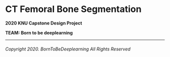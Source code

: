 # CT Femoral Bone Segmentation

__2020 KNU Capstone Design Project__

__TEAM: Born to be deeplearning__
* * *
###### Copyright 2020. BornToBeDeeplearning All Rights Reserved
